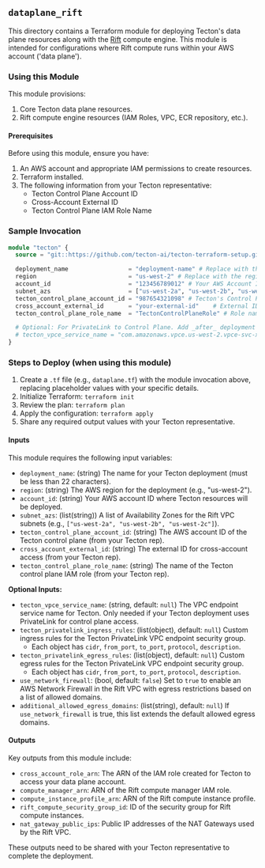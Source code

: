 ## `dataplane_rift`

This directory contains a Terraform module for deploying Tecton's data plane resources along with the [Rift](https://docs.tecton.ai/docs/concepts/compute-in-tecton#rift) compute engine. This module is intended for configurations where Rift compute runs within your AWS account ('data plane').

### Using this Module

This module provisions:
1.  Core Tecton data plane resources.
2.  Rift compute engine resources (IAM Roles, VPC, ECR repository, etc.).

#### Prerequisites

Before using this module, ensure you have:
1.  An AWS account and appropriate IAM permissions to create resources.
2.  Terraform installed.
3.  The following information from your Tecton representative:
    *   Tecton Control Plane Account ID
    *   Cross-Account External ID
    *   Tecton Control Plane IAM Role Name

### Sample Invocation

```terraform
module "tecton" {
  source = "git::https://github.com/tecton-ai/tecton-terraform-setup.git//samples/dataplane_rift"

  deployment_name                 = "deployment-name" # Replace with the deployment name agreed with Tecton
  region                          = "us-west-2" # Replace with the region your account/Tecton deployment will use
  account_id                      = "123456789012" # Your AWS Account ID
  subnet_azs                      = ["us-west-2a", "us-west-2b", "us-west-2c"]
  tecton_control_plane_account_id = "987654321098" # Tecton's Control Plane Account ID
  cross_account_external_id       = "your-external-id"    # External ID from Tecton
  tecton_control_plane_role_name  = "TectonControlPlaneRole" # Role name from Tecton

  # Optional: For PrivateLink to Control Plane. Add _after_ deployment is complete and PrivateLink details are shared by Tecton
  # tecton_vpce_service_name = "com.amazonaws.vpce.us-west-2.vpce-svc-xxxxxxxxxxxxxxxxx"
}
```

### Steps to Deploy (when using this module)

1.  Create a `.tf` file (e.g., `dataplane.tf`) with the module invocation above, replacing placeholder values with your specific details.
2.  Initialize Terraform: `terraform init`
3.  Review the plan: `terraform plan`
4.  Apply the configuration: `terraform apply`
5.  Share any required output values with your Tecton representative.


#### Inputs

This module requires the following input variables:

*   `deployment_name`: (string) The name for your Tecton deployment (must be less than 22 characters).
*   `region`: (string) The AWS region for the deployment (e.g., "us-west-2").
*   `account_id`: (string) Your AWS account ID where Tecton resources will be deployed.
*   `subnet_azs`: (list(string)) A list of Availability Zones for the Rift VPC subnets (e.g., `["us-west-2a", "us-west-2b", "us-west-2c"]`).
*   `tecton_control_plane_account_id`: (string) The AWS account ID of the Tecton control plane (from your Tecton rep).
*   `cross_account_external_id`: (string) The external ID for cross-account access (from your Tecton rep).
*   `tecton_control_plane_role_name`: (string) The name of the Tecton control plane IAM role (from your Tecton rep).

**Optional Inputs:**

*   `tecton_vpce_service_name`: (string, default: `null`) The VPC endpoint service name for Tecton. Only needed if your Tecton deployment uses PrivateLink for control plane access.
*   `tecton_privatelink_ingress_rules`: (list(object), default: `null`) Custom ingress rules for the Tecton PrivateLink VPC endpoint security group.
    *   Each object has `cidr`, `from_port`, `to_port`, `protocol`, `description`.
*   `tecton_privatelink_egress_rules`: (list(object), default: `null`) Custom egress rules for the Tecton PrivateLink VPC endpoint security group.
    *   Each object has `cidr`, `from_port`, `to_port`, `protocol`, `description`.
*   `use_network_firewall`: (bool, default: `false`) Set to `true` to enable an AWS Network Firewall in the Rift VPC with egress restrictions based on a list of allowed domains.
*   `additional_allowed_egress_domains`: (list(string), default: `null`) If `use_network_firewall` is true, this list extends the default allowed egress domains.

#### Outputs

Key outputs from this module include:

*   `cross_account_role_arn`: The ARN of the IAM role created for Tecton to access your data plane account.
*   `compute_manager_arn`: ARN of the Rift compute manager IAM role.
*   `compute_instance_profile_arn`: ARN of the Rift compute instance profile.
*   `rift_compute_security_group_id`: ID of the security group for Rift compute instances.
*   `nat_gateway_public_ips`: Public IP addresses of the NAT Gateways used by the Rift VPC.

These outputs need to be shared with your Tecton representative to complete the deployment.